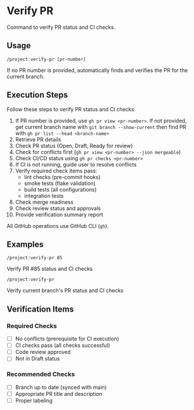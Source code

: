 # Verify PR

Command to verify PR status and CI checks.

## Usage
```
/project:verify-pr [pr-number]
```

If no PR number is provided, automatically finds and verifies the PR for the current branch.

## Execution Steps

Follow these steps to verify PR status and CI checks:

1. If PR number is provided, use `gh pr view <pr-number>`. If not provided, get current branch name with `git branch --show-current` then find PR with `gh pr list --head <branch-name>`
2. Retrieve PR details
3. Check PR status (Open, Draft, Ready for review)
4. Check for conflicts first (`gh pr view <pr-number> --json mergeable`)
5. Check CI/CD status using `gh pr checks <pr-number>`
6. If CI is not running, guide user to resolve conflicts
7. Verify required check items pass:
   - lint checks (pre-commit hooks)
   - smoke tests (flake validation)
   - build tests (all configurations)
   - integration tests
8. Check merge readiness
9. Check review status and approvals
10. Provide verification summary report

All GitHub operations use GitHub CLI (`gh`).

## Examples
```
/project:verify-pr 85
```
Verify PR #85 status and CI checks

```
/project:verify-pr
```
Verify current branch's PR status and CI checks

## Verification Items

### Required Checks
- [ ] No conflicts (prerequisite for CI execution)
- [ ] CI checks pass (all checks successful)
- [ ] Code review approved
- [ ] Not in Draft status

### Recommended Checks
- [ ] Branch up to date (synced with main)
- [ ] Appropriate PR title and description
- [ ] Proper labeling
